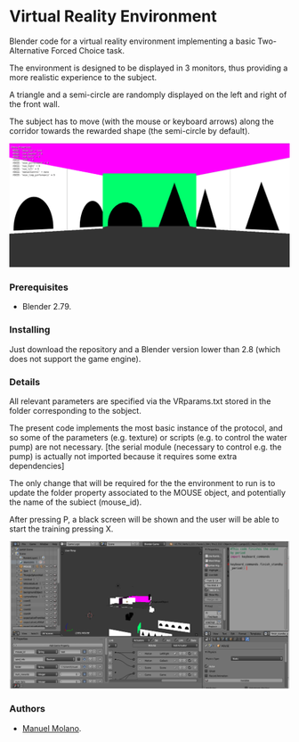 # Virtual Reality Environment

Blender code for a virtual reality environment implementing a basic Two-Alternative Forced Choice task. 

The environment is designed to be displayed in 3 monitors, thus providing a more realistic experience to the subject.

A triangle and a semi-circle are randomply displayed on the left and right of the front wall.

The subject has to move (with the mouse or keyboard arrows) along the corridor towards the rewarded shape (the semi-circle by default).

![alt tag](Image.png)

### Prerequisites

* Blender 2.79.


### Installing

Just download the repository and a Blender version lower than 2.8 (which does not support the game engine).


### Details

All relevant parameters are specified via the VRparams.txt stored in the folder corresponding to the sobject. 

The present code implements the most basic instance of the protocol, and so some of the parameters (e.g. texture) or scripts (e.g. to control the water pump) are not necessary. [the serial module (necessary to control e.g. the pump) is actually not imported because it requires some extra dependencies]

The only change that will be required for the the environment to run is to update the folder property associated to the MOUSE object, and potentially the name of the subiect (mouse_id).

After pressing P, a black screen will be shown and the user will be able to start the training pressing X.

![alt tag](Image2.png)


### Authors
* [Manuel Molano](https://github.com/manuelmolano).

